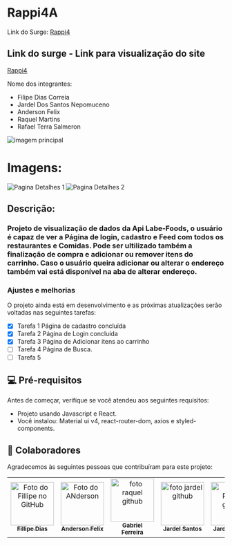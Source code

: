 # Rappi4A
Link do Surge: <a href="https://rappi4-5.surge.sh">Rappi4</a>





## Link do surge - Link para visualização do site
<a href="https://rappi4-5.surge.sh">Rappi4</a>

Nome dos integrantes: 
- Filipe Dias Correia
- Jardel Dos Santos Nepomuceno
- Anderson Felix
- Raquel Martins
- Rafael Terra Salmeron

<img src="https://i.postimg.cc/6pzPmdNP/Rappi4-Abertura.png" alt="imagem principal">

# Imagens:
![Pagina Detalhes 1]()
![Pagina Detalhes 2]()

## Descrição: 
### Projeto de visualização de dados da Api Labe-Foods, o usuário é capaz de ver a Página de login, cadastro e Feed com todos os restaurantes e Comidas. Pode ser ultilizado também a finalização de compra e adicionar ou remover itens do carrinho. Caso o usuário queira adicionar ou alterar o endereço também vai está disponível na aba de alterar endereço.

### Ajustes e melhorias

O projeto ainda está em desenvolvimento e as próximas atualizações serão voltadas nas seguintes tarefas:

- [x] Tarefa 1 Página de cadastro concluída
- [x] Tarefa 2 Página de Login concluída
- [x] Tarefa 3 Página de Adicionar itens ao carrinho
- [ ] Tarefa 4 Página de Busca.
- [ ] Tarefa 5 

## 💻 Pré-requisitos

Antes de começar, verifique se você atendeu aos seguintes requisitos:
* Projeto usando Javascript e React.
* Você instalou: Material ui v4, react-router-dom, axios e styled-components.


## 🤝 Colaboradores

Agradecemos às seguintes pessoas que contribuíram para este projeto:

<table>
  <tr>
    <td align="center">
      <a href="#">
        <img src="https://avatars.githubusercontent.com/u/87552890?v=4" width="100px;" alt="Foto do Fillipe no GitHub"/><br>
        <sub>
          <b>Fillipe Dias</b>
        </sub>
      </a>
    </td>
    <td align="center">
      <a href="#">
        <img src="https://avatars.githubusercontent.com/u/94788717?v=4" width="100px;" alt="Foto do ANderson"/><br>
        <sub>
          <b>Anderson Felix</b>
        </sub>
      </a>
    </td>
    <td align="center">
      <a href="#">
        <img src="https://avatars.githubusercontent.com/u/85976494?v=4" width="100px;" alt="foto raquel github"/><br>
        <sub>
          <b>Gabriel Ferreira</b>
        </sub>
      </a>
    </td>
    <td align="center">
      <a href="#">
        <img src="https://avatars.githubusercontent.com/u/86195881?v=4" width="100px;" alt="foto jardel github"/><br>
        <sub>
          <b>Jardel Santos</b>
        </sub>
                </sub>
      </a>
    </td>
    <td align="center">
      <a href="#">
        <img src="https://avatars.githubusercontent.com/u/94733546?v=4" width="100px;" alt="foto Rafael github"/><br>
        <sub>
          <b>Jardel Santos</b>
        </sub>
      </a>
    </td>
  </tr>
</table>
